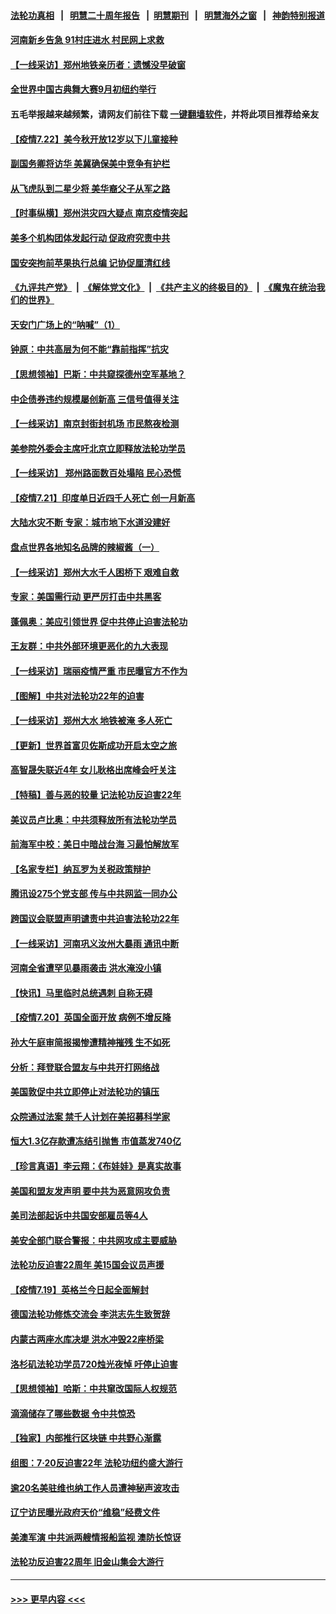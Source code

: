 #### [法轮功真相](https://github.com/gfw-breaker/truth/blob/master/README.md?t=0) &nbsp;&nbsp;|&nbsp;&nbsp; [明慧二十周年报告](https://github.com/gfw-breaker/mh-reports/blob/master/README.md?t=0) &nbsp;&nbsp;|&nbsp;&nbsp;[明慧期刊](https://github.com/gfw-breaker/mh-qikan) &nbsp;&nbsp;|&nbsp;&nbsp; [明慧海外之窗](https://github.com/gfw-breaker/mh-news/blob/master/README.md?t=0) &nbsp;&nbsp;|&nbsp;&nbsp; [神韵特别报道](https://github.com/gfw-breaker/mh-news/blob/master/shenyun.md?t=0)
#### [河南新乡告急 91村庄进水 村民网上求救](../pages/nf4514/n13106689.md?t=07230001) 
#### [【一线采访】郑州地铁亲历者：遗憾没早破窗](../pages/nf4514/n13107473.md?t=07230001) 
#### [全世界中国古典舞大赛9月初纽约举行](../pages/nf4514/n13106187.md?t=07230001) 
#### 五毛举报越来越频繁，请网友们前往下载 [一键翻墙软件](https://github.com/gfw-breaker/ssr-accounts)，并将此项目推荐给亲友
#### [【疫情7.22】美今秋开放12岁以下儿童接种](../pages/nf4514/n13106845.md?t=07230001) 
#### [副国务卿将访华 美冀确保美中竞争有护栏](../pages/nf4514/n13106154.md?t=07230001) 
#### [从飞虎队到二星少将 美华裔父子从军之路](../pages/nf4514/n13106123.md?t=07230001) 
#### [【时事纵横】郑州洪灾四大疑点 南京疫情突起](../pages/nf4514/n13105563.md?t=07230001) 
#### [美多个机构团体发起行动 促政府究责中共](../pages/nf4514/n13105630.md?t=07230001) 
#### [国安突拘前苹果执行总编 记协促厘清红线](../pages/nf4514/n13106058.md?t=07230001) 
#### [《九评共产党》](https://github.com/begood0513/9ping.md/blob/master/README.md) &nbsp;|&nbsp; [《解体党文化》](../../../../jtdwh.md/blob/master/README.md)  &nbsp;|&nbsp; [《共产主义的终极目的》](../../../../gczydzjmd.md/blob/master/README.md) &nbsp;|&nbsp; [《魔鬼在统治我们的世界》](../../../../mgztzwmdsj.md/blob/master/README.md) 
#### [天安门广场上的“呐喊”（1）](../pages/nf4514/n13105277.md?t=07230001) 
#### [钟原：中共高层为何不能“靠前指挥”抗灾](../pages/nf4514/n13105767.md?t=07230001) 
#### [【思想领袖】巴斯：中共窥探德州空军基地？](../pages/nf4514/n13024284.md?t=07230001) 
#### [中企债券违约规模屡创新高 三信号值得关注](../pages/nf4514/n13104979.md?t=07230001) 
#### [【一线采访】南京封街封机场 市民熬夜检测](../pages/nf4514/n13105035.md?t=07230001) 
#### [美参院外委会主席吁北京立即释放法轮功学员](../pages/nf4514/n13104658.md?t=07230001) 
#### [【一线采访】 郑州路面数百处塌陷 民心恐慌](../pages/nf4514/n13104384.md?t=07230001) 
#### [【疫情7.21】印度单日近四千人死亡 创一月新高](../pages/nf4514/n13104091.md?t=07230001) 
#### [大陆水灾不断 专家：城市地下水道没建好](../pages/nf4514/n13104250.md?t=07230001) 
#### [盘点世界各地知名品牌的辣椒酱（一）](../pages/nf4514/n13103895.md?t=07230001) 
#### [【一线采访】郑州大水千人困桥下 艰难自救](../pages/nf4514/n13103956.md?t=07230001) 
#### [专家：美国需行动 更严厉打击中共黑客](../pages/nf4514/n13103193.md?t=07230001) 
#### [蓬佩奥：美应引领世界 促中共停止迫害法轮功](../pages/nf4514/n13102781.md?t=07230001) 
#### [王友群：中共外部环境更恶化的九大表现](../pages/nf4514/n13103354.md?t=07230001) 
#### [【一线采访】瑞丽疫情严重 市民曝官方不作为](../pages/nf4514/n13102922.md?t=07230001) 
#### [【图解】中共对法轮功22年的迫害](../pages/nf4514/n13103298.md?t=07230001) 
#### [【一线采访】郑州大水 地铁被淹 多人死亡](../pages/nf4514/n13102635.md?t=07230001) 
#### [【更新】世界首富贝佐斯成功开启太空之旅](../pages/nf4514/n13101853.md?t=07230001) 
#### [高智晟失联近4年 女儿耿格出席峰会吁关注](../pages/nf4514/n13103182.md?t=07230001) 
#### [【特稿】善与恶的较量 记法轮功反迫害22年](../pages/nf4514/n13086597.md?t=07230001) 
#### [美议员卢比奥：中共须释放所有法轮功学员](../pages/nf4514/n13102667.md?t=07230001) 
#### [前海军中校：美日中暗战台海 习最怕解放军](../pages/nf4514/n13102383.md?t=07230001) 
#### [【名家专栏】纳瓦罗为关税政策辩护](../pages/nf4514/n13102316.md?t=07230001) 
#### [腾讯设275个党支部 传与中共网监一同办公](../pages/nf4514/n13102260.md?t=07230001) 
#### [跨国议会联盟声明谴责中共迫害法轮功22年](../pages/nf4514/n13102310.md?t=07230001) 
#### [【一线采访】河南巩义汝州大暴雨 通讯中断](../pages/nf4514/n13102197.md?t=07230001) 
#### [河南全省遭罕见暴雨袭击 洪水淹没小镇](../pages/nf4514/n13101581.md?t=07230001) 
#### [【快讯】马里临时总统遇刺 自称无碍](../pages/nf4514/n13101715.md?t=07230001) 
#### [【疫情7.20】英国全面开放 病例不增反降](../pages/nf4514/n13101424.md?t=07230001) 
#### [孙大午庭审简报揭惨遭精神摧残 生不如死](../pages/nf4514/n13101374.md?t=07230001) 
#### [分析：拜登联合盟友与中共开打网络战](../pages/nf4514/n13100536.md?t=07230001) 
#### [美国敦促中共立即停止对法轮功的镇压](../pages/nf4514/n13100132.md?t=07230001) 
#### [众院通过法案 禁千人计划在美招募科学家](../pages/nf4514/n13100087.md?t=07230001) 
#### [恒大1.3亿存款遭冻结引抛售 市值蒸发740亿](../pages/nf4514/n13099966.md?t=07230001) 
#### [【珍言真语】李云翔：《布娃娃》是真实故事](../pages/nf4514/n13099471.md?t=07230001) 
#### [美国和盟友发声明 要中共为恶意网攻负责](../pages/nf4514/n13099486.md?t=07230001) 
#### [美司法部起诉中共国安部雇员等4人](../pages/nf4514/n13099431.md?t=07230001) 
#### [美安全部门联合警报：中共网攻成主要威胁](../pages/nf4514/n13098721.md?t=07230001) 
#### [法轮功反迫害22周年 美15国会议员声援](../pages/nf4514/n13092115.md?t=07230001) 
#### [【疫情7.19】英格兰今日起全面解封](../pages/nf4514/n13098843.md?t=07230001) 
#### [德国法轮功修炼交流会 李洪志先生致贺辞](../pages/nf4514/n13098794.md?t=07230001) 
#### [内蒙古两座水库决堤 洪水冲毁22座桥梁](../pages/nf4514/n13098925.md?t=07230001) 
#### [洛杉矶法轮功学员720烛光夜悼 吁停止迫害](../pages/nf4514/n13098757.md?t=07230001) 
#### [【思想领袖】哈斯：中共窜改国际人权规范](../pages/nf4514/n13053647.md?t=07230001) 
#### [滴滴储存了哪些数据 令中共惊恐](../pages/nf4514/n13097858.md?t=07230001) 
#### [【独家】内部推行区块链 中共野心渐露](../pages/nf4514/n13094145.md?t=07230001) 
#### [组图：7·20反迫害22年 法轮功纽约盛大游行](../pages/nf4514/n13097490.md?t=07230001) 
#### [逾20名美驻维也纳工作人员遭神秘声波攻击](../pages/nf4514/n13097477.md?t=07230001) 
#### [辽宁访民曝光政府天价“维稳”经费文件](../pages/nf4514/n13097268.md?t=07230001) 
#### [美澳军演 中共派两艘情报船监视 澳防长惊讶](../pages/nf4514/n13097237.md?t=07230001) 
#### [法轮功反迫害22周年 旧金山集会大游行](../pages/nf4514/n13096773.md?t=07230001) 

----
#### [ >>> 更早内容 <<< ](../indexes/nf4514-earlier.md)
